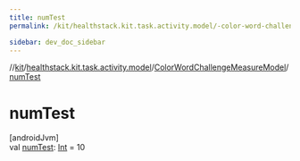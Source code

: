 ```yaml
---
title: numTest
permalink: /kit/healthstack.kit.task.activity.model/-color-word-challenge-measure-model/num-test.html

sidebar: dev_doc_sidebar
---
```

//[kit](../../../index.html)/[healthstack.kit.task.activity.model](../index.html)/[ColorWordChallengeMeasureModel](index.html)/[numTest](num-test.html)



# numTest



[androidJvm]\
val [numTest](num-test.html): [Int](https://kotlinlang.org/api/latest/jvm/stdlib/kotlin/-int/index.html) = 10





